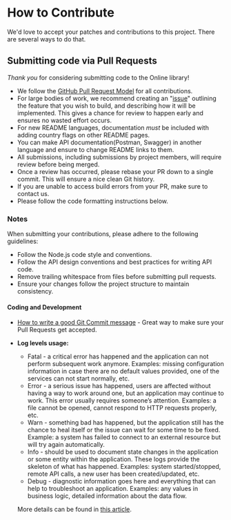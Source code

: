 # How to Contribute

We'd love to accept your patches and contributions to this project. There are several ways to do that.

## Submitting code via Pull Requests

*Thank you* for considering submitting code to the Online library!

- We follow the [GitHub Pull Request Model](https://help.github.com/articles/about-pull-requests/) for
  all contributions.
- For large bodies of work, we recommend creating an
  "[issue](https://github.com/perisicnikola37/nodejs-mongo-api/issues)"
  outlining the feature that you wish to build, and describing how it will be implemented. This gives a chance
  for review to happen early and ensures no wasted effort occurs.
- For new README languages, documentation *must* be included with adding country flags on other README pages.
- You can make API documentation(Postman, Swagger) in another language and ensure to change README links to them.
- All submissions, including submissions by project members, will require review before being merged.
- Once a review has occurred, please rebase your PR down to a single commit. This will ensure a nice clean Git history.
- If you are unable to access build errors from your PR, make sure to contact us.
- Please follow the code formatting instructions below.

### Notes

When submitting your contributions, please adhere to the following guidelines:
- Follow the Node.js code style and conventions.
- Follow the API design conventions and best practices for writing API code.
- Remove trailing whitespace from files before submitting pull requests.
- Ensure your changes follow the project structure to maintain consistency.

#### Coding and Development

- [How to write a good Git Commit message](https://chris.beams.io/posts/git-commit/) -
  Great way to make sure your Pull Requests get accepted.
- **Log levels usage:**
  - Fatal - a critical error has happened and the application can not perform subsequent work anymore. Examples: missing configuration information in case there are no default values provided, one of the services can not start normally, etc.
  - Error - a serious issue has happened, users are affected without having a way to work around one, but an application may continue to work. This error usually requires someone’s attention. Examples: a file cannot be opened, cannot respond to HTTP requests properly, etc.
  - Warn - something bad has happened, but the application still has the chance to heal itself or the issue can wait for some time to be fixed. Example: a system has failed to connect to an external resource but will try again automatically.
  - Info - should be used to document state changes in the application or some entity within the application. These logs provide the skeleton of what has happened. Examples: system started/stopped, remote API calls, a new user has been created/updated, etc.
  - Debug - diagnostic information goes here and everything that can help to troubleshoot an application. Examples: any values in business logic, detailed information about the data flow.

  More details can be found in [this article](https://medium.com/@tom.hombergs/tip-use-logging-levels-consistently-913b7b8e9782).
